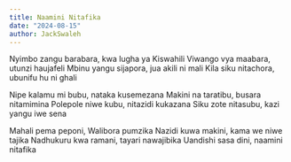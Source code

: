 ```yaml
---
title: Naamini Nitafika
date: "2024-08-15"
author: JackSwaleh
---
```


Nyimbo zangu barabara, kwa lugha ya Kiswahili
Viwango vya maabara, utunzi haujafeli
Mbinu yangu sijapora, jua akili ni mali
Kila siku nitachora, ubunifu hu ni ghali

Nipe kalamu mi bubu, nataka kusemezana
Makini na taratibu, busara nitamimina
Polepole niwe kubu, nitazidi kukazana
Siku zote nitasubu, kazi yangu iwe sena

Mahali pema peponi, Walibora pumzika
Nazidi kuwa makini, kama we niwe tajika
Nadhukuru kwa ramani, tayari nawajibika
Uandishi sasa dini, naamini nitafika
